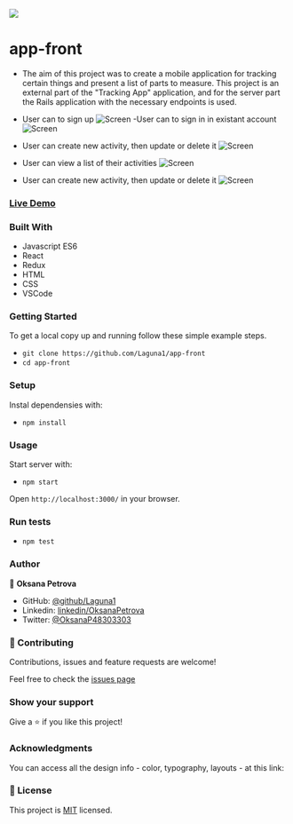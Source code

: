 ![](https://img.shields.io/badge/Microverse-blueviolet)

# app-front
- The aim of this project was to create a mobile application for tracking certain things and present  a list of parts to measure.
This project is an external part of the "Tracking App" application, and for the server part the Rails application with the necessary endpoints is used.

- User can to sign up
![Screen](./src/assets/img/1image.png)
-User can to sign in in existant account
![Screen](./src/assets/img/2image.png)
- User can create new activity, then update or delete it
![Screen](./src/assets/img/3image.png)
- User can view a list of their activities
![Screen](./src/assets/img/4image.png)
- User can create new activity, then update or delete it
![Screen](./src/assets/img/5image.png)

### [Live Demo](https://app-front.netlify.app)

### Built With
- Javascript ES6
- React
- Redux
- HTML
- CSS
- VSCode

### Getting Started
To get a local copy up and running follow these simple example steps.
- `git clone https://github.com/Laguna1/app-front`
- `cd app-front`

### Setup

Instal dependensies with:

- `npm install`

### Usage

Start server with:

- `npm start`

Open `http://localhost:3000/` in your browser.

### Run tests

- `npm test`



### Author

👤 **Oksana Petrova**

- GitHub: [@github/Laguna1](https://github.com/Laguna1)
- Linkedin: [linkedin/OksanaPetrova](https://www.linkedin.com/in/oksana-petrova/)
- Twitter: [@OksanaP48303303](https://twitter.com/OksanaP48303303)

### 🤝 Contributing

Contributions, issues and feature requests are welcome!

Feel free to check the [issues page](https://github.com/Laguna1/api-front/issues)

### Show your support

Give a ⭐️ if you like this project!

### Acknowledgments

You can access all the design info - color, typography, layouts - at this link:

### 📝 License
This project is [MIT](https://github.com/Laguna1/api-front/LICENSE) licensed.


